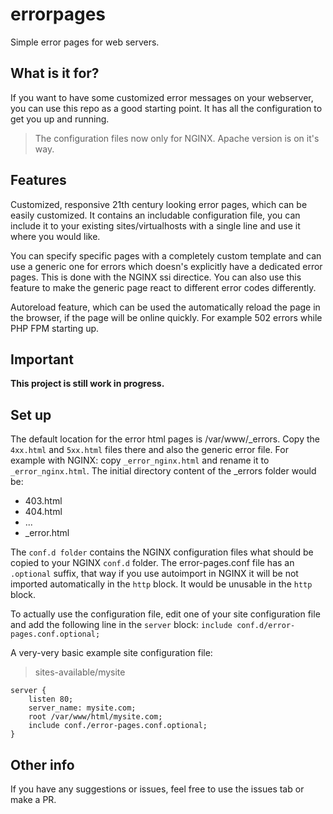 # errorpages
Simple error pages for web servers.

## What is it for?
If you want to have some customized error messages on your webserver, you can use this repo as a good starting point. It has all the configuration to get you up and running.

> The configuration files now only for NGINX. Apache version is on it's way.

## Features
Customized, responsive 21th century looking error pages, which can be easily customized. It contains an includable configuration file, you can include it to your existing sites/virtualhosts with a single line and use it where you would like.

You can specify specific pages with a completely custom template and can use a generic one for errors which doesn's explicitly have a dedicated error pages. This is done with the NGINX ssi directice. You can also use this feature to make the generic page react to different error codes differently.

Autoreload feature, which can be used the automatically reload the page in the browser, if the page will be online quickly. For example 502 errors while PHP FPM starting up.

## Important
**This project is still work in progress.**

## Set up
The default location for the error html pages is /var/www/_errors.
Copy the `4xx.html` and `5xx.html` files there and also the generic error file. For example with NGINX: copy `_error_nginx.html` and rename it to `_error_nginx.html`.
The initial directory content of the _errors folder would be:
- 403.html
- 404.html
- ...
- _error.html

The `conf.d folder` contains the NGINX configuration files what should be copied to your NGINX `conf.d` folder. The error-pages.conf file has an `.optional` suffix, that way if you use autoimport in NGINX it will be not imported automatically in the `http` block. It would be unusable in the `http` block.

To actually use the configuration file, edit one of your site configuration file and add the following line in the `server` block:
`include conf.d/error-pages.conf.optional;`

A very-very basic example site configuration file:
> sites-available/mysite
```
server {
    listen 80;
    server_name: mysite.com;
    root /var/www/html/mysite.com;
    include conf./error-pages.conf.optional;
}
```

## Other info
If you have any suggestions or issues, feel free to use the issues tab or make a PR.

